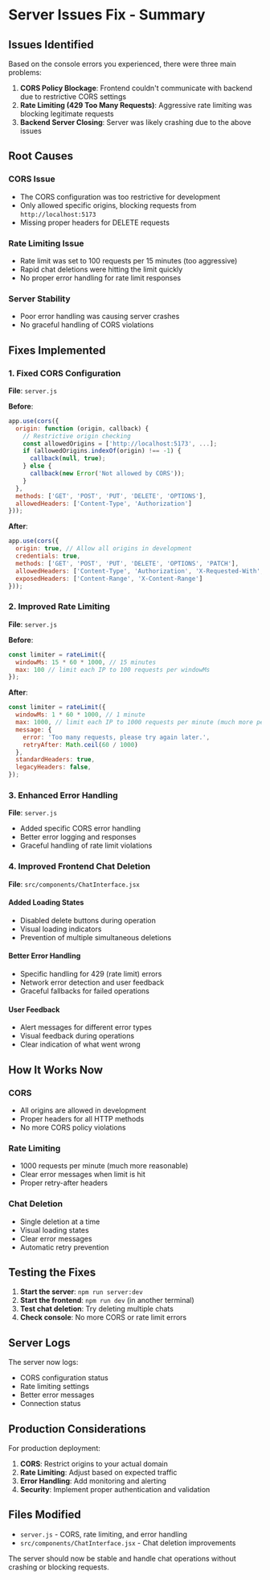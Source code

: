 # Server Issues Fix - Summary

## Issues Identified

Based on the console errors you experienced, there were three main problems:

1. **CORS Policy Blockage**: Frontend couldn't communicate with backend due to restrictive CORS settings
2. **Rate Limiting (429 Too Many Requests)**: Aggressive rate limiting was blocking legitimate requests
3. **Backend Server Closing**: Server was likely crashing due to the above issues

## Root Causes

### CORS Issue
- The CORS configuration was too restrictive for development
- Only allowed specific origins, blocking requests from `http://localhost:5173`
- Missing proper headers for DELETE requests

### Rate Limiting Issue
- Rate limit was set to 100 requests per 15 minutes (too aggressive)
- Rapid chat deletions were hitting the limit quickly
- No proper error handling for rate limit responses

### Server Stability
- Poor error handling was causing server crashes
- No graceful handling of CORS violations

## Fixes Implemented

### 1. Fixed CORS Configuration
**File**: `server.js`

**Before**:
```javascript
app.use(cors({
  origin: function (origin, callback) {
    // Restrictive origin checking
    const allowedOrigins = ['http://localhost:5173', ...];
    if (allowedOrigins.indexOf(origin) !== -1) {
      callback(null, true);
    } else {
      callback(new Error('Not allowed by CORS'));
    }
  },
  methods: ['GET', 'POST', 'PUT', 'DELETE', 'OPTIONS'],
  allowedHeaders: ['Content-Type', 'Authorization']
}));
```

**After**:
```javascript
app.use(cors({
  origin: true, // Allow all origins in development
  credentials: true,
  methods: ['GET', 'POST', 'PUT', 'DELETE', 'OPTIONS', 'PATCH'],
  allowedHeaders: ['Content-Type', 'Authorization', 'X-Requested-With', 'Accept'],
  exposedHeaders: ['Content-Range', 'X-Content-Range']
}));
```

### 2. Improved Rate Limiting
**File**: `server.js`

**Before**:
```javascript
const limiter = rateLimit({
  windowMs: 15 * 60 * 1000, // 15 minutes
  max: 100 // limit each IP to 100 requests per windowMs
});
```

**After**:
```javascript
const limiter = rateLimit({
  windowMs: 1 * 60 * 1000, // 1 minute
  max: 1000, // limit each IP to 1000 requests per minute (much more permissive)
  message: {
    error: 'Too many requests, please try again later.',
    retryAfter: Math.ceil(60 / 1000)
  },
  standardHeaders: true,
  legacyHeaders: false,
});
```

### 3. Enhanced Error Handling
**File**: `server.js`

- Added specific CORS error handling
- Better error logging and responses
- Graceful handling of rate limit violations

### 4. Improved Frontend Chat Deletion
**File**: `src/components/ChatInterface.jsx`

#### Added Loading States
- Disabled delete buttons during operation
- Visual loading indicators
- Prevention of multiple simultaneous deletions

#### Better Error Handling
- Specific handling for 429 (rate limit) errors
- Network error detection and user feedback
- Graceful fallbacks for failed operations

#### User Feedback
- Alert messages for different error types
- Visual feedback during operations
- Clear indication of what went wrong

## How It Works Now

### CORS
- All origins are allowed in development
- Proper headers for all HTTP methods
- No more CORS policy violations

### Rate Limiting
- 1000 requests per minute (much more reasonable)
- Clear error messages when limit is hit
- Proper retry-after headers

### Chat Deletion
- Single deletion at a time
- Visual loading states
- Clear error messages
- Automatic retry prevention

## Testing the Fixes

1. **Start the server**: `npm run server:dev`
2. **Start the frontend**: `npm run dev` (in another terminal)
3. **Test chat deletion**: Try deleting multiple chats
4. **Check console**: No more CORS or rate limit errors

## Server Logs

The server now logs:
- CORS configuration status
- Rate limiting settings
- Better error messages
- Connection status

## Production Considerations

For production deployment:
1. **CORS**: Restrict origins to your actual domain
2. **Rate Limiting**: Adjust based on expected traffic
3. **Error Handling**: Add monitoring and alerting
4. **Security**: Implement proper authentication and validation

## Files Modified

- `server.js` - CORS, rate limiting, and error handling
- `src/components/ChatInterface.jsx` - Chat deletion improvements

The server should now be stable and handle chat operations without crashing or blocking requests. 